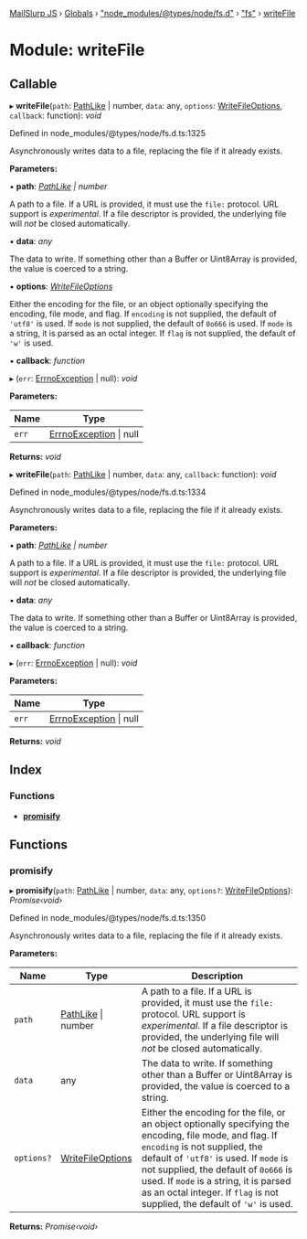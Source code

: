 [MailSlurp JS](../README.md) › [Globals](../globals.md) › ["node_modules/@types/node/fs.d"](_node_modules__types_node_fs_d_.md) › ["fs"](_node_modules__types_node_fs_d_._fs_.md) › [writeFile](_node_modules__types_node_fs_d_._fs_.writefile.md)

# Module: writeFile

## Callable

▸ **writeFile**(`path`: [PathLike](_node_modules__types_node_fs_d_._fs_.md#pathlike) | number, `data`: any, `options`: [WriteFileOptions](_node_modules__types_node_fs_d_._fs_.md#writefileoptions), `callback`: function): *void*

Defined in node_modules/@types/node/fs.d.ts:1325

Asynchronously writes data to a file, replacing the file if it already exists.

**Parameters:**

▪ **path**: *[PathLike](_node_modules__types_node_fs_d_._fs_.md#pathlike) | number*

A path to a file. If a URL is provided, it must use the `file:` protocol.
URL support is _experimental_.
If a file descriptor is provided, the underlying file will _not_ be closed automatically.

▪ **data**: *any*

The data to write. If something other than a Buffer or Uint8Array is provided, the value is coerced to a string.

▪ **options**: *[WriteFileOptions](_node_modules__types_node_fs_d_._fs_.md#writefileoptions)*

Either the encoding for the file, or an object optionally specifying the encoding, file mode, and flag.
If `encoding` is not supplied, the default of `'utf8'` is used.
If `mode` is not supplied, the default of `0o666` is used.
If `mode` is a string, it is parsed as an octal integer.
If `flag` is not supplied, the default of `'w'` is used.

▪ **callback**: *function*

▸ (`err`: [ErrnoException](../interfaces/_node_modules__types_node_globals_d_.nodejs.errnoexception.md) | null): *void*

**Parameters:**

Name | Type |
------ | ------ |
`err` | [ErrnoException](../interfaces/_node_modules__types_node_globals_d_.nodejs.errnoexception.md) &#124; null |

**Returns:** *void*

▸ **writeFile**(`path`: [PathLike](_node_modules__types_node_fs_d_._fs_.md#pathlike) | number, `data`: any, `callback`: function): *void*

Defined in node_modules/@types/node/fs.d.ts:1334

Asynchronously writes data to a file, replacing the file if it already exists.

**Parameters:**

▪ **path**: *[PathLike](_node_modules__types_node_fs_d_._fs_.md#pathlike) | number*

A path to a file. If a URL is provided, it must use the `file:` protocol.
URL support is _experimental_.
If a file descriptor is provided, the underlying file will _not_ be closed automatically.

▪ **data**: *any*

The data to write. If something other than a Buffer or Uint8Array is provided, the value is coerced to a string.

▪ **callback**: *function*

▸ (`err`: [ErrnoException](../interfaces/_node_modules__types_node_globals_d_.nodejs.errnoexception.md) | null): *void*

**Parameters:**

Name | Type |
------ | ------ |
`err` | [ErrnoException](../interfaces/_node_modules__types_node_globals_d_.nodejs.errnoexception.md) &#124; null |

**Returns:** *void*

## Index

### Functions

* [__promisify__](_node_modules__types_node_fs_d_._fs_.writefile.md#__promisify__)

## Functions

###  __promisify__

▸ **__promisify__**(`path`: [PathLike](_node_modules__types_node_fs_d_._fs_.md#pathlike) | number, `data`: any, `options?`: [WriteFileOptions](_node_modules__types_node_fs_d_._fs_.md#writefileoptions)): *Promise‹void›*

Defined in node_modules/@types/node/fs.d.ts:1350

Asynchronously writes data to a file, replacing the file if it already exists.

**Parameters:**

Name | Type | Description |
------ | ------ | ------ |
`path` | [PathLike](_node_modules__types_node_fs_d_._fs_.md#pathlike) &#124; number | A path to a file. If a URL is provided, it must use the `file:` protocol. URL support is _experimental_. If a file descriptor is provided, the underlying file will _not_ be closed automatically. |
`data` | any | The data to write. If something other than a Buffer or Uint8Array is provided, the value is coerced to a string. |
`options?` | [WriteFileOptions](_node_modules__types_node_fs_d_._fs_.md#writefileoptions) | Either the encoding for the file, or an object optionally specifying the encoding, file mode, and flag. If `encoding` is not supplied, the default of `'utf8'` is used. If `mode` is not supplied, the default of `0o666` is used. If `mode` is a string, it is parsed as an octal integer. If `flag` is not supplied, the default of `'w'` is used.  |

**Returns:** *Promise‹void›*
